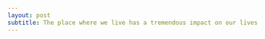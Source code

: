 ```yaml
---
layout: post
subtitle: The place where we live has a tremendous impact on our lives. Take a look at the eight factors that should be considered when choosing where to live. Are you living in the right place, or should you consider a move?
---
```


